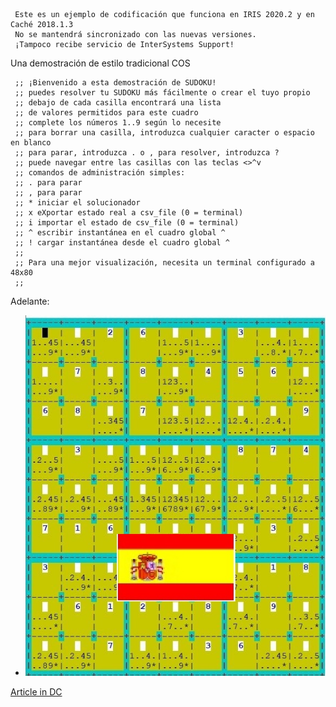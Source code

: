  ~~~
  Este es un ejemplo de codificación que funciona en IRIS 2020.2 y en Caché 2018.1.3 
  No se mantendrá sincronizado con las nuevas versiones.     
  ¡Tampoco recibe servicio de InterSystems Support!   
~~~ 

Una demostración de estilo tradicional COS
  
     ;; ¡Bienvenido a esta demostración de SUDOKU!
     ;; puedes resolver tu SUDOKU más fácilmente o crear el tuyo propio
     ;; debajo de cada casilla encontrará una lista
     ;; de valores permitidos para este cuadro
     ;; complete los números 1..9 según lo necesite
     ;; para borrar una casilla, introduzca cualquier caracter o espacio en blanco
     ;; para parar, introduzca . o , para resolver, introduzca ?
     ;; puede navegar entre las casillas con las teclas <>^v
     ;; comandos de administración simples:
     ;; . para parar
     ;; , para parar
     ;; * iniciar el solucionador
     ;; x eXportar estado real a csv_file (0 = terminal)
     ;; i importar el estado de csv_file (0 = terminal)
     ;; ^ escribir instantánea en el cuadro global ^
     ;; ! cargar instantánea desde el cuadro global ^
     ;;
     ;; Para una mejor visualización, necesita un terminal configurado a 48x80
     ;;
Adelante:  

- ![](https://github.com/rcemper/SUDOKU-es/blob/master/SUDOKU3es.jpg)  


[Article in DC](https://es.community.intersystems.com/post/demo-de-sudoku)
